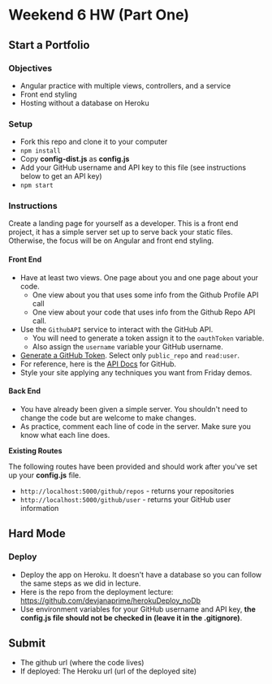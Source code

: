 # Weekend 6 HW  (Part One)
## Start a Portfolio

### Objectives
- Angular practice with multiple views, controllers, and a service
- Front end styling
- Hosting without a database on Heroku

### Setup

- Fork this repo and clone it to your computer
- `npm install`
- Copy **config-dist.js** as **config.js**
- Add your GitHub username and API key to this file (see instructions below to get an API key)
- `npm start`

### Instructions

Create a landing page for yourself as a developer. This is a front end project, it has a simple server set up to serve back your static files. Otherwise, the focus will be on Angular and front end styling.

#### Front End
- Have at least two views. One page about you and one page about your code.
  - One view about you that uses some info from the Github Profile API call
  - One view about your code that uses info from the Github Repo API call.
- Use the `GithubAPI` service to interact with the GitHub API.
  - You will need to generate a token assign it to the `oauthToken` variable.
  - Also assign the `username` variable your GitHub username.
 - [Generate a GitHub Token](https://github.com/settings/tokens). Select only `public_repo` and `read:user`.
- For reference, here is the [API Docs](https://developer.github.com/v3/) for GitHub.
- Style your site applying any techniques you want from Friday demos.

#### Back End
- You have already been given a simple server. You shouldn't need to change the code but are welcome to make changes.
- As practice, comment each line of code in the server. Make sure you know what each line does.

**Existing Routes**

The following routes have been provided and should work after you've set up your **config.js** file.

- `http://localhost:5000/github/repos` - returns your repositories
- `http://localhost:5000/github/user` - returns your GitHub user information

## Hard Mode

### Deploy
- Deploy the app on Heroku. It doesn't have a database so you can follow the same steps as we did in lecture.
- Here is the repo from the deployment lecture: [https://github.com/devjanaprime/herokuDeploy_noDb
](https://github.com/devjanaprime/herokuDeploy_noDb)
- Use environment variables for your GitHub username and API key, **the config.js file should not be checked in (leave it in the .gitignore)**.

## Submit
- The github url (where the code lives)
- If deployed: The Heroku url (url of the deployed site)
